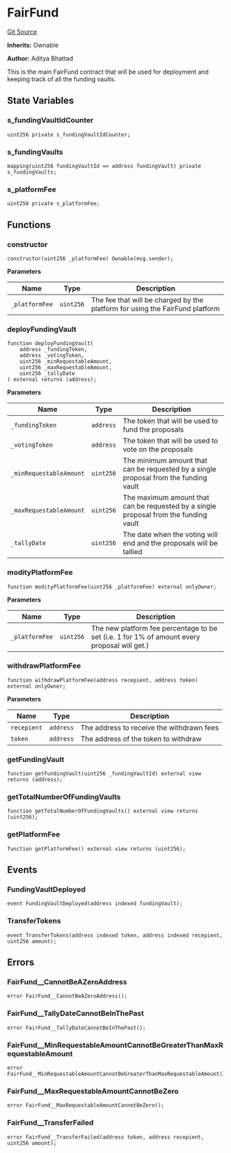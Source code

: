 # FairFund
[Git Source](https://github.com/StabilityNexus/FairFund/blob/64b2ecb7c60a5a1802be455db0565e9d73fc2a00/app/blockchain/src/FairFund.sol)

**Inherits:**
Ownable

**Author:**
Aditya Bhattad

This is the main FairFund contract that will be used for deployment and keeping track of all the funding vaults.


## State Variables
### s_fundingVaultIdCounter

```solidity
uint256 private s_fundingVaultIdCounter;
```


### s_fundingVaults

```solidity
mapping(uint256 fundingVaultId => address fundingVault) private s_fundingVaults;
```


### s_platformFee

```solidity
uint256 private s_platformFee;
```


## Functions
### constructor


```solidity
constructor(uint256 _platformFee) Ownable(msg.sender);
```
**Parameters**

|Name|Type|Description|
|----|----|-----------|
|`_platformFee`|`uint256`|The fee that will be charged by the platform for using the FairFund platform|


### deployFundingVault


```solidity
function deployFundingVault(
    address _fundingToken,
    address _votingToken,
    uint256 _minRequestableAmount,
    uint256 _maxRequestableAmount,
    uint256 _tallyDate
) external returns (address);
```
**Parameters**

|Name|Type|Description|
|----|----|-----------|
|`_fundingToken`|`address`|The token that will be used to fund the proposals|
|`_votingToken`|`address`|The token that will be used to vote on the proposals|
|`_minRequestableAmount`|`uint256`|The minimum amount that can be requested by a single proposal from the funding vault|
|`_maxRequestableAmount`|`uint256`|The maximum amount that can be requested by a single proposal from the funding vault|
|`_tallyDate`|`uint256`|The date when the voting will end and the proposals will be tallied|


### modityPlatformFee


```solidity
function modityPlatformFee(uint256 _platformFee) external onlyOwner;
```
**Parameters**

|Name|Type|Description|
|----|----|-----------|
|`_platformFee`|`uint256`|The new platform fee percentage to be set (i.e. 1 for 1% of amount every proposal will get.)|


### withdrawPlatformFee


```solidity
function withdrawPlatformFee(address recepient, address token) external onlyOwner;
```
**Parameters**

|Name|Type|Description|
|----|----|-----------|
|`recepient`|`address`|The address to receive the withdrawn fees|
|`token`|`address`| The address of the token to withdraw|



### getFundingVault


```solidity
function getFundingVault(uint256 _fundingVaultId) external view returns (address);
```

### getTotalNumberOfFundingVaults


```solidity
function getTotalNumberOfFundingVaults() external view returns (uint256);
```

### getPlatformFee


```solidity
function getPlatformFee() external view returns (uint256);
```

## Events
### FundingVaultDeployed

```solidity
event FundingVaultDeployed(address indexed fundingVault);
```

### TransferTokens

```solidity
event TransferTokens(address indexed token, address indexed recepient, uint256 amount);
```

## Errors
### FairFund__CannotBeAZeroAddress

```solidity
error FairFund__CannotBeAZeroAddress();
```

### FairFund__TallyDateCannotBeInThePast

```solidity
error FairFund__TallyDateCannotBeInThePast();
```

### FairFund__MinRequestableAmountCannotBeGreaterThanMaxRequestableAmount

```solidity
error FairFund__MinRequestableAmountCannotBeGreaterThanMaxRequestableAmount();
```

### FairFund__MaxRequestableAmountCannotBeZero

```solidity
error FairFund__MaxRequestableAmountCannotBeZero();
```

### FairFund__TransferFailed

```solidity
error FairFund__TransferFailed(address token, address recepient, uint256 amount);
```

